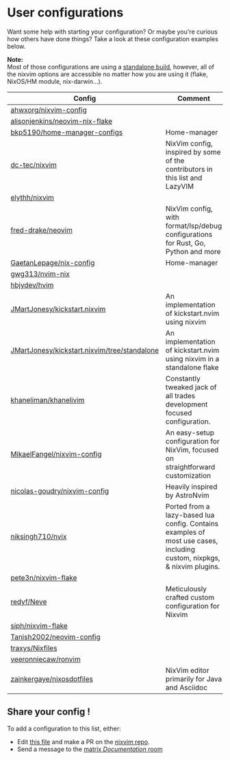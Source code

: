 # User configurations

Want some help with starting your configuration?
Or maybe you're curious how others have done things?
Take a look at these configuration examples below.

<!-- TODO: add info about `kickstart.nixvim` -->

**Note:**\
Most of those configurations are using a [standalone build](../platforms/standalone.html), however,
all of the nixvim options are accessible no matter how you are using it (flake, NixOS/HM module, nix-darwin...).

| Config | Comment |
|-|-|
| [ahwxorg/nixvim-config] | |
| [alisonjenkins/neovim-nix-flake] | |
| [bkp5190/home-manager-configs] | Home-manager |
| [dc-tec/nixvim] | NixVim config, inspired by some of the contributors in this list and LazyVIM |
| [elythh/nixvim] | |
| [fred-drake/neovim] | NixVim config, with format/lsp/debug configurations for Rust, Go, Python and more |
| [GaetanLepage/nix-config] | Home-manager |
| [gwg313/nvim-nix] | |
| [hbjydev/hvim] | |
| [JMartJonesy/kickstart.nixvim] | An implementation of kickstart.nvim using nixvim |
| [JMartJonesy/kickstart.nixvim/tree/standalone] | An implementation of kickstart.nvim using nixvim in a standalone flake |
| [khaneliman/khanelivim] | Constantly tweaked jack of all trades development focused configuration. |
| [MikaelFangel/nixvim-config] | An easy-setup configuration for NixVim, focused on straightforward customization |
| [nicolas-goudry/nixvim-config] | Heavily inspired by AstroNvim |
| [niksingh710/nvix] | Ported from a lazy-based lua config. Contains examples of most use cases, including custom, nixpkgs, & nixvim plugins. |
| [pete3n/nixvim-flake] | |
| [redyf/Neve] | Meticulously crafted custom configuration for Nixvim |
| [siph/nixvim-flake] | |
| [Tanish2002/neovim-config] | |
| [traxys/Nixfiles] | |
| [veeronniecaw/ronvim] | |
| [zainkergaye/nixosdotfiles] | NixVim editor primarily for Java and Asciidoc |

<!-- WARNING: Please ensure entries are alphabetically sorted ! -->

[ahwxorg/nixvim-config]: https://github.com/ahwxorg/nixvim-config
[alisonjenkins/neovim-nix-flake]: https://github.com/alisonjenkins/neovim-nix-flake
[bkp5190/home-manager-configs]: https://github.com/bkp5190/Home-Manager-Configs
[dc-tec/nixvim]: https://github.com/dc-tec/nixvim
[elythh/nixvim]: https://github.com/elythh/nixvim
[fred-drake/neovim]: https://github.com/fred-drake/neovim
[GaetanLepage/nix-config]: https://github.com/GaetanLepage/nix-config/tree/master/home/modules/tui/neovim
[gwg313/nvim-nix]: https://github.com/gwg313/nvim-nix
[hbjydev/hvim]: https://github.com/hbjydev/hvim
[JMartJonesy/kickstart.nixvim]: https://github.com/JMartJonesy/kickstart.nixvim
[JMartJonesy/kickstart.nixvim/tree/standalone]: https://github.com/JMartJonesy/kickstart.nixvim/tree/standalone
[khaneliman/khanelivim]: https://github.com/khaneliman/khanelivim
[MikaelFangel/nixvim-config]: https://github.com/MikaelFangel/nixvim-config
[nicolas-goudry/nixvim-config]: https://github.com/nicolas-goudry/nixvim-config
[niksingh710/nvix]: https://github.com/niksingh710/nvix
[pete3n/nixvim-flake]: https://github.com/pete3n/nixvim-flake
[redyf/Neve]: https://github.com/redyf/Neve
[siph/nixvim-flake]: https://github.com/siph/nixvim-flake
[Tanish2002/neovim-config]: https://github.com/Tanish2002/neovim-config
[traxys/Nixfiles]: https://github.com/traxys/Nixfiles/tree/master/neovim
[veeronniecaw/ronvim]: https://codeberg.org/veeronniecaw/ronvim
[zainkergaye/nixosdotfiles]: https://github.com/ZainKergaye/nixosdotfiles/tree/master/user/programs/nixvim

## Share your config !

To add a configuration to this list, either:
- Edit [this file](https://github.com/nix-community/nixvim/blob/main/docs/user-guide/config-examples.md) and make a PR on the [nixvim repo](https://github.com/nix-community/nixvim).
- Send a message to the [matrix _Documentation_ room](https://matrix.to/#/#nixvim-documentation:matrix.org)
